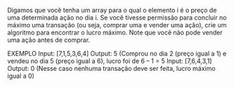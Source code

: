 Digamos que você tenha um array para o qual o elemento i é o preço de uma determinada ação no dia i.
Se você tivesse permissão para concluir no máximo uma transação (ou seja, comprar uma e vender uma ação), crie
um algoritmo para encontrar o lucro máximo.
Note que você não pode vender uma ação antes de 
comprar.

EXEMPLO
Input: [7,1,5,3,6,4]
Output: 5 (Comprou no dia 2 (preço 
igual a 1) e vendeu no dia 5 (preço 
igual a 6), lucro foi de 6 – 1 = 5
Input: [7,6,4,3,1]
Output: 0 (Nesse caso nenhuma 
transação deve ser feita, lucro máximo 
igual a 0)
